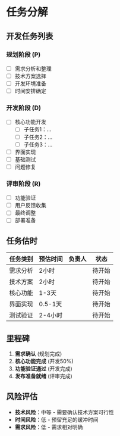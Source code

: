 # 任务分解

## 开发任务列表

### 规划阶段 (P)
- [ ] 需求分析和整理
- [ ] 技术方案选择
- [ ] 开发环境准备
- [ ] 时间安排确定

### 开发阶段 (D)
- [ ] 核心功能开发
  - [ ] 子任务1：...
  - [ ] 子任务2：...
  - [ ] 子任务3：...
- [ ] 界面实现
- [ ] 基础测试
- [ ] 问题修复

### 评审阶段 (R)
- [ ] 功能验证
- [ ] 用户反馈收集
- [ ] 最终调整
- [ ] 部署准备

## 任务估时

| 任务类别 | 预估时间 | 负责人 | 状态 |
|---------|---------|-------|------|
| 需求分析 | 2小时 | | 待开始 |
| 技术方案 | 2小时 | | 待开始 |
| 核心功能 | 1-3天 | | 待开始 |
| 界面实现 | 0.5-1天 | | 待开始 |
| 测试验证 | 2-4小时 | | 待开始 |

## 里程碑
1. **需求确认** (规划完成)
2. **核心功能完成** (开发50%)
3. **功能验证通过** (开发完成)
4. **发布准备就绪** (评审完成)

## 风险评估
- **技术风险**：中等 - 需要确认技术方案可行性
- **时间风险**：低 - 预留充足的缓冲时间
- **需求风险**：低 - 需求相对明确